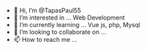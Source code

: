 - 👋 Hi, I’m @TapasPaul55
- 👀 I’m interested in ... Web Development 
- 🌱 I’m currently learning ... Vue js, php, Mysql 
- 💞️ I’m looking to collaborate on ... 
- 📫 How to reach me ...

<!---
TapasPaul55/TapasPaul55 is a ✨ special ✨ repository because its `README.md` (this file) appears on your GitHub profile.
You can click the Preview link to take a look at your changes.
--->
